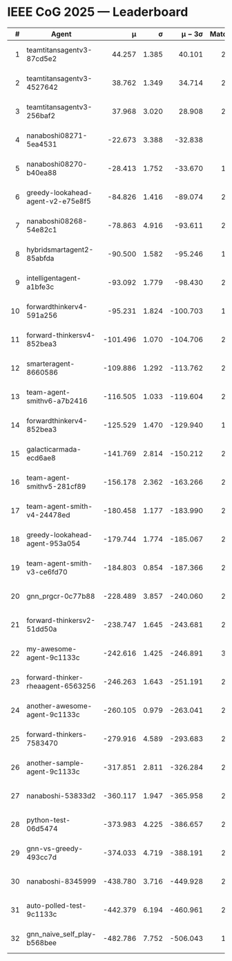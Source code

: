 # IEEE CoG 2025 — Leaderboard

| # | Agent | μ | σ | μ − 3σ | Matches | Updated |
|---:|---|---:|---:|---:|---:|---|
| 1 | teamtitansagentv3-87cd5e2 | 44.257 | 1.385 | 40.101 | 2500 | 2025-08-27 16:24 |
| 2 | teamtitansagentv3-4527642 | 38.762 | 1.349 | 34.714 | 2400 | 2025-08-27 16:24 |
| 3 | teamtitansagentv3-256baf2 | 37.968 | 3.020 | 28.908 | 2460 | 2025-08-27 16:24 |
| 4 | nanaboshi08271-5ea4531 | -22.673 | 3.388 | -32.838 | 780 | 2025-08-27 16:24 |
| 5 | nanaboshi08270-b40ea88 | -28.413 | 1.752 | -33.670 | 1418 | 2025-08-27 16:24 |
| 6 | greedy-lookahead-agent-v2-e75e8f5 | -84.826 | 1.416 | -89.074 | 2198 | 2025-08-27 16:24 |
| 7 | nanaboshi08268-54e82c1 | -78.863 | 4.916 | -93.611 | 2218 | 2025-08-27 16:24 |
| 8 | hybridsmartagent2-85abfda | -90.500 | 1.582 | -95.246 | 1996 | 2025-08-27 16:24 |
| 9 | intelligentagent-a1bfe3c | -93.092 | 1.779 | -98.430 | 2296 | 2025-08-27 16:24 |
| 10 | forwardthinkerv4-591a256 | -95.231 | 1.824 | -100.703 | 1993 | 2025-08-27 16:24 |
| 11 | forward-thinkersv4-852bea3 | -101.496 | 1.070 | -104.706 | 2204 | 2025-08-27 16:24 |
| 12 | smarteragent-8660586 | -109.886 | 1.292 | -113.762 | 2064 | 2025-08-27 16:24 |
| 13 | team-agent-smithv6-a7b2416 | -116.505 | 1.033 | -119.604 | 2940 | 2025-08-27 16:24 |
| 14 | forwardthinkerv4-852bea3 | -125.529 | 1.470 | -129.940 | 1901 | 2025-08-27 16:24 |
| 15 | galacticarmada-ecd6ae8 | -141.769 | 2.814 | -150.212 | 2240 | 2025-08-27 16:24 |
| 16 | team-agent-smithv5-281cf89 | -156.178 | 2.362 | -163.266 | 2580 | 2025-08-27 16:24 |
| 17 | team-agent-smith-v4-24478ed | -180.458 | 1.177 | -183.990 | 2560 | 2025-08-27 16:24 |
| 18 | greedy-lookahead-agent-953a054 | -179.744 | 1.774 | -185.067 | 2358 | 2025-08-27 16:24 |
| 19 | team-agent-smith-v3-ce6fd70 | -184.803 | 0.854 | -187.366 | 2520 | 2025-08-27 16:24 |
| 20 | gnn_prgcr-0c77b88 | -228.489 | 3.857 | -240.060 | 2020 | 2025-08-27 16:24 |
| 21 | forward-thinkersv2-51dd50a | -238.747 | 1.645 | -243.681 | 2806 | 2025-08-27 16:24 |
| 22 | my-awesome-agent-9c1133c | -242.616 | 1.425 | -246.891 | 3200 | 2025-08-27 16:24 |
| 23 | forward-thinker-rheaagent-6563256 | -246.263 | 1.643 | -251.191 | 2586 | 2025-08-27 16:24 |
| 24 | another-awesome-agent-9c1133c | -260.105 | 0.979 | -263.041 | 2860 | 2025-08-27 16:24 |
| 25 | forward-thinkers-7583470 | -279.916 | 4.589 | -293.683 | 2620 | 2025-08-27 16:24 |
| 26 | another-sample-agent-9c1133c | -317.851 | 2.811 | -326.284 | 2620 | 2025-08-27 16:24 |
| 27 | nanaboshi-53833d2 | -360.117 | 1.947 | -365.958 | 2160 | 2025-08-27 16:24 |
| 28 | python-test-06d5474 | -373.983 | 4.225 | -386.657 | 2090 | 2025-08-27 16:24 |
| 29 | gnn-vs-greedy-493cc7d | -374.033 | 4.719 | -388.191 | 2340 | 2025-08-27 16:24 |
| 30 | nanaboshi-8345999 | -438.780 | 3.716 | -449.928 | 2390 | 2025-08-27 16:24 |
| 31 | auto-polled-test-9c1133c | -442.379 | 6.194 | -460.961 | 2140 | 2025-08-27 16:24 |
| 32 | gnn_naive_self_play-b568bee | -482.786 | 7.752 | -506.043 | 1900 | 2025-08-27 16:24 |
